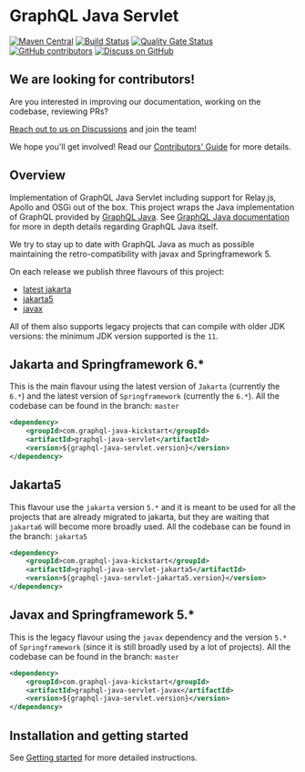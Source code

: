 # GraphQL Java Servlet
[![Maven Central](https://img.shields.io/maven-central/v/com.graphql-java-kickstart/graphql-java-servlet.svg)](https://maven-badges.herokuapp.com/maven-central/com.graphql-java-kickstart/graphql-java-servlet)
[![Build Status](https://github.com/graphql-java-kickstart/graphql-java-servlet/workflows/Publish%20snapshot/badge.svg)](https://github.com/graphql-java-kickstart/graphql-java-servlet/actions?query=workflow%3A%22Publish+snapshot%22)
[![Quality Gate Status](https://sonarcloud.io/api/project_badges/measure?project=graphql-java-kickstart_graphql-java-servlet&metric=alert_status)](https://sonarcloud.io/dashboard?id=graphql-java-kickstart_graphql-java-servlet)
[![GitHub contributors](https://img.shields.io/github/contributors/graphql-java-kickstart/graphql-java-servlet)](https://github.com/graphql-java-kickstart/graphql-java-servlet/graphs/contributors)
[![Discuss on GitHub](https://img.shields.io/badge/GitHub-discuss-orange)](https://github.com/graphql-java-kickstart/graphql-java-servlet/discussions)


## We are looking for contributors!
Are you interested in improving our documentation, working on the codebase, reviewing PRs?

[Reach out to us on Discussions](https://github.com/graphql-java-kickstart/graphql-java-servlet/discussions) and join the team!

We hope you'll get involved! Read our [Contributors' Guide](CONTRIBUTING.md) for more details.

## Overview
Implementation of GraphQL Java Servlet including support for Relay.js, Apollo and OSGi out of the box.
This project wraps the Java implementation of GraphQL provided by [GraphQL Java](https://www.graphql-java.com).
See [GraphQL Java documentation](https://www.graphql-java.com/documentation/latest/) for more in depth details
regarding GraphQL Java itself. 

We try to stay up to date with GraphQL Java as much as possible maintaining the retro-compatibility
with javax and Springframework 5.

On each release we publish three flavours of this project:
 - [latest jakarta](#jakarta-and-springframework-6)
 - [jakarta5](#jakarta5)
 - [javax](#javax-and-springframework-5)
 
All of them also supports legacy projects that can compile with older JDK versions: the minimum JDK
version supported is the `11`.

## Jakarta and Springframework 6.*
This is the main flavour using the latest version of `Jakarta` (currently the `6.*`) and the latest
version of `Springframework` (currently the `6.*`). All the codebase can be found in the branch: 
`master`

```xml
<dependency>
    <groupId>com.graphql-java-kickstart</groupId>
    <artifactId>graphql-java-servlet</artifactId>
    <version>${graphql-java-servlet.version}</version>
</dependency>
```

## Jakarta5
This flavour use the `jakarta` version `5.*` and it is meant to be used for all the projects that 
are already migrated to jakarta, but they are waiting that `jakarta6` will become more broadly used.
All the codebase can be found in the branch: `jakarta5`

```xml
<dependency>
    <groupId>com.graphql-java-kickstart</groupId>
    <artifactId>graphql-java-servlet-jakarta5</artifactId>
    <version>${graphql-java-servlet-jakarta5.version}</version>
</dependency>
```

## Javax and Springframework 5.*
This is the legacy flavour using the `javax` dependency and the version `5.*` of `Springframework` 
(since it is still broadly used by a lot of projects). All the codebase can be found in the branch: 
`master` 

```xml
<dependency>
    <groupId>com.graphql-java-kickstart</groupId>
    <artifactId>graphql-java-servlet-javax</artifactId>
    <version>${graphql-java-servlet.version}</version>
</dependency>
```


## Installation and getting started

See [Getting started](https://www.graphql-java-kickstart.com/servlet/getting-started/) for more
detailed instructions.
